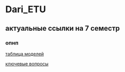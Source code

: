 # Dari_ETU

## актуальные ссылки на 7 семестр

### опнп

[таблица моделей](https://docs.google.com/spreadsheets/d/1H2m15oYXDVIcNTyuBMMXizzLEFUzeQ1FmOI0m46mntQ/edit?gid=521865991)

[ключевые вопросы](https://docs.google.com/document/d/1Vciw9_i_sdgQIkSIZg8oMQMvN5XArE9sM9inBWIFa88/edit?tab=t.0#heading=h.23om8evpbx38)

